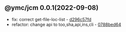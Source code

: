 <a name="0.0.1">

## @ymc/jcm 0.0.1(2022-09-08)</a> 
- fix: correct get-file-loc-list - [d296c57fd](https://github.com/ymc-github/js-idea/commit/3d296c57fdf60cd1cffeb5d8f8e99e2ea6dd8113 "fix(jcm): correct get-file-loc-list&#10;&#10;")
- refactor: change api to too,sha,api,ins,cli - [0788bed64](https://github.com/ymc-github/js-idea/commit/d0788bed64a543171037fdfe79429248a2522d1d "refactor(jcm): change api to too,sha,api,ins,cli&#10;&#10;")